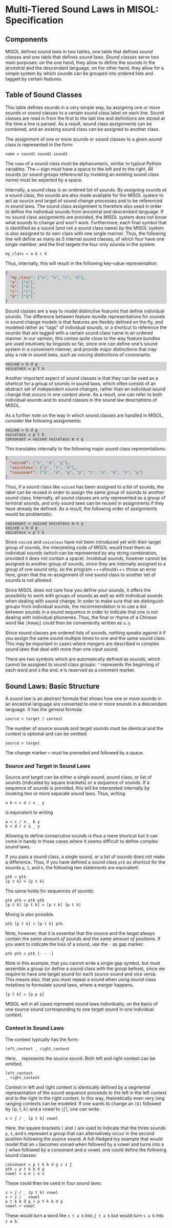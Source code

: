<div><style> .mycode {background-color: lightgray;} </style> </div>
 
# Multi-Tiered Sound Laws in MISOL: Specification

## Components

MISOL defines sound laws in two tables, one table that defines *sound classes* and one table that defines *sound laws*. *Sound classes* serve two main purposes: on the one hand, they allow to define the sounds in the ancestral and the descendant language, on the other hand, they allow for a simple system by which sounds can be grouped into ordered lists and tagged by certain features.

## Table of Sound Classes

This table defines sounds in a very simple way, by assigning one or more sounds or sound classes to a certain sound class label on each line. Sound classes are read in from the first to the last line and definitions are stored at the time a line is parsed. As a result, sound class assignments can be combined, and an existing sound class can be assigned to another class.

The assignment of one or more sounds or sound classes to a given sound class is represented in the form:

```
name = sound1 sound2 sound3
```

The `name` of a sound class must be alphanumeric, similar to typical Python variables. The `=`-sign must have a space to the left and to the right. All sounds (or sound groups referenced by invoking an existing sound class name) must be separted by a space.

Internally, a sound class is an ordered list of sounds. By assigning sounds ot a sound class, the sounds are also made available for the MISOL system to act as source and target of sound change processes and to be referenced in sound laws. The sound class assignment is therefore also used in order to define the individual sounds from ancestral and descendant language. If no sound class assignments are provided, the MISOL system does not know what sounds to change and won't work. Furthermore, each final symbol that is identified as a sound (and not a sound class name) by the MISOL system is also assigned to its own class with one single manner. Thus, the following line will define as many as 5 internal sound classes, of which four have one single member, and the first targets the four only sounds in the system.

```
my_class = a b c d
```

Thus, internally, this will result in the following key-value representation:

<div class="mycode">
  
```json
{
  "my_class": ["a", "b", "c", "d"],
  "a": ["a"],
  "b": ["b"],
  "c": ["c"],
  "d": ["d"]
}
```

</div>

Sound classes are a way to model distinctive features that define individual sounds. The difference between feature-bundle representations for sounds in sound change models is that features are flexibly defined on the fly, and modeled rather as "tags" of individual sounds, or a shortcut to reference the sounds that are tagged with a certain sound class name in an ordered manner. In our opinion, this comes quite close to the way feature bundles are used intuitively by linguists so far, since one can define one's sound system in a convenient manner, and provide major distinctions that may play a role in sound laws, such as voicing distinctions of consonants:

<div class="mycode">
  
```
voiced = b d g
voiceless = p t k
```

</div>

Another important aspect of sound classes is that they can be used as a shortcut for a group of sounds in sound laws, which often consist of an abstract set of independent sound changes, rather than an individual sound change that occurs in one context alone. As a result, one can refer to both individual sounds and to sound classes in the sound law descriptions of MISOL.

As a further note on the way in which sound classes are handled in MISOL, consider the following assignments:

<div class="mycode">
  
```
voiced = b d g
voiceless = p t k
consonant = voiced voiceless m n ŋ
``` 

</div>

This translates internally to the following major sound class representations:

<div class="mycode">
  
```json
{
  "voiced": ["b", "d", "g"],
  "voiceless": ["p", "t", "k"],
  "consonant": ["b", "d", "g", "p", "t", "k", "m", "n", "ŋ"]
}
```

</div>

Thus, if a sound class like `voiced` has been assigned to a list of sounds, the label can be reused in order to assign the same group of sounds to another sound class. Internally, all sound classes are only represented as a group of terminal sounds, and only sound laws can be reused in assignments if they have already be defined. As a result, the following order of assignments would be problematic:

<div class="mycode">
  
```
consonant = voiced voiceless m n ŋ
voiced = b d g
voiceless = p t k
```

</div>

Since `voiced` and `voiceless` have not been introduced yet with their target group of sounds, the interpreting code of MISOL would treat them as individual sounds (which can be represented by any string combination, provided it does not contain a space). Invididual sounds, however cannot be assigned to another group of sounds, since they are internally assigned to a group of one sound only, so the program +++should+++ throw an error here, given that the re-assignment of one sound class to another set of sounds is not allowed.

Since MISOL does not care how you define your sounds, it offers the possibility to work with groups of sounds as well as with individual sounds when dealing with sound change. In order to make sure that we distinguish groups from individual sounds, the recommendation is to use a dot `.` between sounds in a sound sequence in order to indicate that one is not dealing with individual phonemes. Thus, the final or rhyme of a Chinese word like `[`kwaŋ`]` could then be conveniently written as `a.ŋ`. 

Since sound classes are ordered lists of sounds, nothing speaks against it if you assign the same sound multiple times to one and the same sound class. This may be important in cases where *mergers* are described in complex sound laws that deal with more than one input sound. 

There are two symbols which are automatically defined as sounds, which cannot be assigned to sound class groups: `^` represents the beginning of each word and `$` the end. `#` is reserved as a comment marker. 

## Sound Laws: Basic Structure

A sound law is an abstract formula that shows how one or more sounds in an ancestral language are converted to one or more sounds in a descendant language. It has the general formula:

```
source > target / context
```

The number of source sounds and target sounds must be identical and the context is optional and can be omitted:

```
source > target
```

The change marker `>` must be preceded and followed by a space. 
 
### Source and Target in Sound Laws

Source and target can be either a single sound, sound class, or list of sounds (indicated by square brackets) or a sequence of sounds. If a sequence of sounds is provided, this will be interpreted internally by invoking two or more separate sound laws. Thus, writing

```
a b > c d / x _ y
```

is equivalent to writing

```
a > c / x _ b y
b > d / x a _ y
```

Allowing to define consecutive sounds is thus a mere shortcut but it can come in handy in those cases where it seems difficult to define complex sound laws. 

If you pass a sound class, a single sound, or a list of sounds does not make a difference. Thus, if you have defined a sound class `ptk` as shortcut for the sounds `p`, `t`, and `k`, the following two statements are equivalent:

```
ptk > ptk
[p t k] > [p t k]
```

The same holds for sequences of sounds:

```
ptk ptk > ptk ptk
[p t k] [p t k] > [p t k] [p t k]
```

Mixing is also possible.

```
ptk [p t k] > [p t k] ptk
```

Note, however, that it is essential that the source and the target always contain the *same amount of sounds* and the *same amount of positions*. If you want to indicate the loss of a sound, use the `-` as gap marker:

```
ptk ptk > ptk [- - -]
```

Note in this example, that you cannot write a single gap symbol, but must assemble a group (or define a sound class with the group before), since we require to have one target sound for each source sound and vice versa. This means also, that you must repeat a sound when using sound class notations to formulate sound laws, where a merger happens.

```
[p t k] > [p p p]
```

MISOL will in all cases represent sound laws individually, on the basis of one source sound corresponding to one target sound in one individual context. 


### Context in Sound Laws

The context typically has the form:

```
left_context _ right_context
```

Here, `_` represents the source sound. Both left and right context can be omitted.

```
left_context _
_ right_context
```

Context in left and right context is identically defined by a segmental representation of the sound sequence proceeds to the left in the left context and to the right in the right context. In this way, theoretically even very long ranging contexts can be modeled. If one wants to change an `[`s`]` followed by `[`p, t, k`]` and a vowel to `[`ʃ`]`, one can write:

```
s > ʃ / _ [p t k] vowel
```

Here, the square brackets `[` and `]` are used to indicate that the three sounds `p`, `t`, and `k` represent a group that can alternatively occur in the second position following the source sound. A full-fledged toy example that would model that an `s` becomes voiced when followed by a vowel and turns into a `ʃ` when followed by a consonant and a vowel, one could define the following sound classes:

```
consonant = p t k b d g s z ʃ
ptk = p t k b d g
vowel = a e i o u
```

These could then be used in four sound laws:

```
s > ʃ / _ [p t k] vowel
s > z / _ vowel
p t k b d g > p t k b d g
vowel > vowel
```

These would turn a word like `s t a b` into `ʃ t a b` but would turn `s a b` into `z a b`. 



